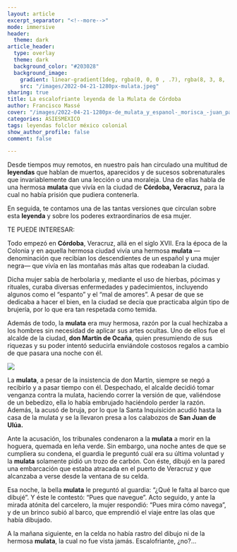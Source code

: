 ```yaml
---
layout: article
excerpt_separator: "<!--more-->"
mode: immersive
header:
  theme: dark
article_header:
  type: overlay
  theme: dark
  background_color: "#203028"
  background_image:
    gradient: linear-gradient(1deg, rgba(0, 0, 0 , .7), rgba(8, 3, 8, .9))
    src: "/images/2022-04-21-1280px-mulata.jpeg"
sharing: true
title: La escalofriante leyenda de la Mulata de Córdoba
author: Francisco Massé
cover: "/images/2022-04-21-1280px-de_mulata_y_espanol-_morisca_-juan_patricio_morlete.jpeg"
categories: ASIESMEXICO
tags: leyendas folclor méxico colonial
show_author_profile: false
comment: false

---
```


Desde tiempos muy remotos, en nuestro país han circulado una multitud de **leyendas** que hablan de muertos, aparecidos y de sucesos sobrenaturales que invariablemente dan una lección o una moraleja. Una de ellas habla de una hermosa **mulata** que vivía en la ciudad de **Córdoba, Veracruz,** para la cual no había prisión que pudiera contenerla.

En seguida, te contamos una de las tantas versiones que circulan sobre esta **leyenda** y sobre los poderes extraordinarios de esa mujer.

TE PUEDE INTERESAR:

Todo empezó en **Córdoba**, Veracruz, allá en el siglo XVII. Era la época de la Colonia y en aquella hermosa ciudad vivía una hermosa **mulata** —denominación que recibían los descendientes de un español y una mujer negra— que vivía en las montañas más altas que rodeaban la ciudad.

Dicha mujer sabía de herbolaria y, mediante el uso de hierbas, pócimas y rituales, curaba diversas enfermedades y padecimientos, incluyendo algunos como el “espanto” y el “mal de amores”. A pesar de que se dedicaba a hacer el bien, en la ciudad se decía que practicaba algún tipo de brujería, por lo que era tan respetada como temida.

Además de todo, la **mulata** era muy hermosa, razón por la cual hechizaba a los hombres sin necesidad de aplicar sus artes ocultas. Uno de ellos fue el alcalde de la ciudad, **don Martín de Ocaña**, quien presumiendo de sus riquezas y su poder intentó seducirla enviándole costosos regalos a cambio de que pasara una noche con él.

![](https://upload.wikimedia.org/wikipedia/commons/9/98/Velho_entregando_carta_de_amor_%C3%A0_uma_mulher_mulata._Obra_de_Carlos_Juli%C3%A3o.jpg)

La **mulata**, a pesar de la insistencia de don Martín, siempre se negó a recibirlo y a pasar tiempo con él. Despechado, el alcalde decidió tomar venganza contra la mulata, haciendo correr la versión de que, valiéndose de un bebedizo, ella lo había embrujado haciéndolo perder la razón. Además, la acusó de bruja, por lo que la Santa Inquisición acudió hasta la casa de la mulata y se la llevaron presa a los calabozos de **San Juan de Ulúa.**

Ante la acusación, los tribunales condenaron a la **mulata** a morir en la hoguera, quemada en leña verde. Sin embargo, una noche antes de que se cumpliera su condena, el guardia le preguntó cuál era su última voluntad y la **mulata** solamente pidió un trozo de carbón. Con éste, dibujó en la pared una embarcación que estaba atracada en el puerto de Veracruz y que alcanzaba a verse desde la ventana de su celda.

Esa noche, la bella **mulata** le preguntó al guardia: “¿Qué le falta al barco que dibujé”. Y éste le contestó: “Pues que navegue”. Acto seguido, y ante la mirada atónita del carcelero, la mujer respondió: “Pues mira cómo navega”, y de un brinco subió al barco, que emprendió el viaje entre las olas que había dibujado.

A la mañana siguiente, en la celda no había rastro del dibujo ni de la hermosa **mulata**, la cual no fue vista jamás. Escalofriante, ¿no?…